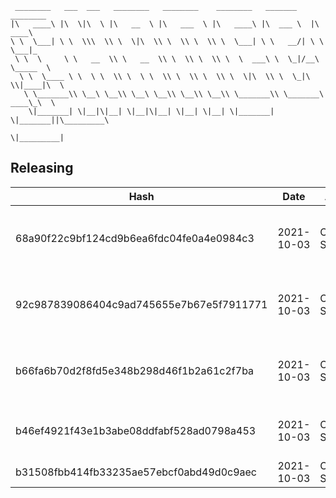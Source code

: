 ```
 ________   ___  ___   ________   ________    ________   _______    ________      
|\   ____\ |\  \|\  \ |\   __  \ |\   ___  \ |\   ____\ |\  ___ \  |\   ____\     
\ \  \___| \ \  \\\  \\ \  \|\  \\ \  \\ \  \\ \  \___| \ \   __/| \ \  \___|_    
 \ \  \     \ \   __  \\ \   __  \\ \  \\ \  \\ \  \  ___\ \  \_|/__\ \_____  \   
  \ \  \____ \ \  \ \  \\ \  \ \  \\ \  \\ \  \\ \  \|\  \\ \  \_|\ \\|____|\  \  
   \ \_______\\ \__\ \__\\ \__\ \__\\ \__\\ \__\\ \_______\\ \_______\ ____\_\  \ 
    \|_______| \|__|\|__| \|__|\|__| \|__| \|__| \|_______| \|_______||\_________\
                                                                      \|_________|
```

## Releasing
| Hash | Date | Author | Changes |
|------|------|--------|---------|
| 68a90f22c9bf124cd9b6ea6fdc04fe0a4e0984c3 | 2021-10-03 | Chris Schubert | Updating namespaces to match folder structure |
| 92c987839086404c9ad745655e7b67e5f7911771 | 2021-10-03 | Chris Schubert | Adding back files removed by template process |
| b66fa6b70d2f8fd5e348b298d46f1b2a61c2f7ba | 2021-10-03 | Chris Schubert | Organizing Appalachia packages for package management |
| b46ef4921f43e1b3abe08ddfabf528ad0798a453 | 2021-10-03 | Chris Schubert | Initializing organization repository for project. |
| b31508fbb414fb33235ae57ebcf0abd49d0c9aec | 2021-10-03 | Chris Schubert | Added README.md |
